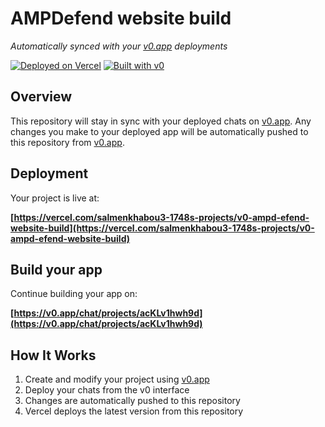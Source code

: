 # AMPDefend website build

*Automatically synced with your [v0.app](https://v0.app) deployments*

[![Deployed on Vercel](https://img.shields.io/badge/Deployed%20on-Vercel-black?style=for-the-badge&logo=vercel)](https://vercel.com/salmenkhabou3-1748s-projects/v0-ampd-efend-website-build)
[![Built with v0](https://img.shields.io/badge/Built%20with-v0.app-black?style=for-the-badge)](https://v0.app/chat/projects/acKLv1hwh9d)

## Overview

This repository will stay in sync with your deployed chats on [v0.app](https://v0.app).
Any changes you make to your deployed app will be automatically pushed to this repository from [v0.app](https://v0.app).

## Deployment

Your project is live at:

**[https://vercel.com/salmenkhabou3-1748s-projects/v0-ampd-efend-website-build](https://vercel.com/salmenkhabou3-1748s-projects/v0-ampd-efend-website-build)**

## Build your app

Continue building your app on:

**[https://v0.app/chat/projects/acKLv1hwh9d](https://v0.app/chat/projects/acKLv1hwh9d)**

## How It Works

1. Create and modify your project using [v0.app](https://v0.app)
2. Deploy your chats from the v0 interface
3. Changes are automatically pushed to this repository
4. Vercel deploys the latest version from this repository
